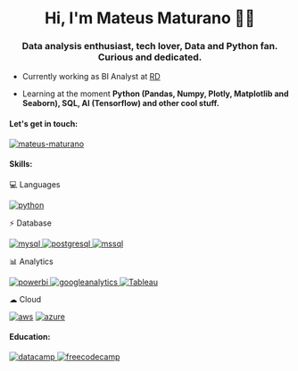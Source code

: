 <h1 align="center">Hi, I'm Mateus Maturano 👋🏻</h1>
<h3 align="center">Data analysis enthusiast, tech lover, Data and Python fan. Curious and dedicated.</h3>

- Currently working as BI Analyst at [RD]([https://www.certsys.com.br/](https://rd.com.br/))

- Learning at the moment **Python (Pandas, Numpy, Plotly, Matplotlib and Seaborn), SQL, AI (Tensorflow) and other cool stuff.**

<h4 align="left">Let's get in touch:</h4>
<p align="left">
<a href="https://linkedin.com/in/mateus-maturano" target="blank"><img align="center" src="https://img.shields.io/badge/LinkedIn-0077B5?style=for-the-badge&logo=linkedin&logoColor=white" alt="mateus-maturano" /></a>
</p>

<h4 align="left">Skills:</h4>
<p align="left"> 

💻 Languages

<a href="https://www.python.org" target="_blank" rel="noreferrer"> <img src="https://img.shields.io/badge/Python-14354C?style=for-the-badge&logo=python&logoColor=white" alt="python"/> </a> 
<!-- <a href="https://www.r-project.org/" target="_blank" rel="noreferrer"> <img src="https://img.shields.io/badge/R-276DC3?style=for-the-badge&logo=r&logoColor=white" alt="r"/> </a> -->

⚡ Database

<a href="https://www.mysql.com/" target="_blank" rel="noreferrer"> <img src="https://img.shields.io/badge/MySQL-005C84?style=for-the-badge&logo=mysql&logoColor=white" alt="mysql"/> </a> 
<a href="https://www.postgresql.org" target="_blank" rel="noreferrer"> <img src="https://img.shields.io/badge/PostgreSQL-316192?style=for-the-badge&logo=postgresql&logoColor=white" alt="postgresql"/> </a>
<a href="https://www.microsoft.com/en-us/sql-server" target="_blank" rel="noreferrer"> <img src="https://img.shields.io/badge/Microsoft_SQL_Server-CC2927?style=for-the-badge&logo=microsoft-sql-server&logoColor=white" alt="mssql"/> </a> 

<!-- 🤖 Artificial Intelligence -->

<!-- <a href="https://www.tensorflow.org" target="_blank" rel="noreferrer"> <img src="https://img.shields.io/badge/TensorFlow-FF6F00?style=for-the-badge&logo=tensorflow&logoColor=white" alt="tensorflow"/> </a> -->

📊 Analytics

<a href="https://powerbi.microsoft.com/pt-br/landing/free-account/?ef_id=_k_CjwKCAiAqNSsBhAvEiwAn_tmxaQl6NTLdKdYBvnscY2t3uMwA3m2bYrxOuRqBIZUd3SPlMWAHlRWFhoCyS4QAvD_BwE_k_&OCID=AIDcmmk4cy2ahx_SEM__k_CjwKCAiAqNSsBhAvEiwAn_tmxaQl6NTLdKdYBvnscY2t3uMwA3m2bYrxOuRqBIZUd3SPlMWAHlRWFhoCyS4QAvD_BwE_k_&gad_source=1&gclid=CjwKCAiAqNSsBhAvEiwAn_tmxaQl6NTLdKdYBvnscY2t3uMwA3m2bYrxOuRqBIZUd3SPlMWAHlRWFhoCyS4QAvD_BwE"> <img src="https://img.shields.io/badge/PowerBI-F2C811?style=for-the-badge&logo=Power%20BI&logoColor=white" alt="powerbi">
<a href="https://analytics.google.com/analytics/web/" target="_blank" rel="noreferrer"> <img src="https://img.shields.io/badge/Google%20Analytics-E37400?style=for-the-badge&logo=google%20analytics&logoColor=white" alt="googleanalytics"/> </a> 
<a href="https://www.tableau.com/pt-br" target="_blank" rel="noreferrer"> <img src="https://img.shields.io/badge/Tableau-E97627?style=for-the-badge&logo=Tableau&logoColor=white" alt="Tableau"/> </a>
<!-- <a href="https://www.tableau.com/pt-br" target="_blank" rel="noreferrer"> <img src="https://img.shields.io/badge/Tableau-E97627?style=for-the-badge&logo=Tableau&logoColor=white" alt="tableau"/> </a> -->


☁ Cloud

<a href="https://aws.amazon.com/en/" target="_blank" rel="noreferrer"> <img src="https://img.shields.io/badge/Amazon_AWS-FF9900?style=for-the-badge&logo=amazonaws&logoColor=white" alt="aws"/></a>
<a href="https://azure.microsoft.com/en-in/" target="_blank" rel="noreferrer"> <img src="https://img.shields.io/badge/Azure_DevOps-0078D7?style=for-the-badge&logo=azure-devops&logoColor=white" alt="azure"/> </a> 
<!-- <a href="https://aws.amazon.com/pt/" target="_blank" rel="noreferrer"> <img src="https://img.shields.io/badge/Amazon_AWS-FF9900?style=for-the-badge&logo=amazonaws&logoColor=white" alt="aws"/> </a> -->




 

<h4 align="left">Education:</h3>
<a href="https://www.datacamp.com/" rel="noreferrer"> <img src="https://img.shields.io/badge/Datacamp-05192D?style=for-the-badge&logo=datacamp&logoColor=65FF8F" alt="datacamp"/> </a> 
<!-- <a href="https://www.codecademy.com/" target="_blank" rel="noreferrer"> <img src="https://img.shields.io/badge/Codecademy-FFF0E5?style=for-the-badge&logo=codecademy&logoColor=303347" alt="codecademy"/> </a> -->
<!-- <a href="https://www.edx.org/" target="_blank" rel="noreferrer"> <img src="https://img.shields.io/badge/Edx-193A3E?style=for-the-badge&logo=edx&logoColor=white" alt="edx"/> </a> -->
<a href="https://www.freecodecamp.org/learn/" target="_blank" rel="noreferrer"> <img src="https://img.shields.io/badge/freecodecamp-27273D?style=for-the-badge&logo=freecodecamp&logoColor=white" alt="freecodecamp"/> </a>
<!-- <a href="https://www.udacity.com/" target="_blank" rel="noreferrer"> <img src="https://img.shields.io/badge/Udacity-grey?style=for-the-badge&logo=udacity&logoColor=#5FCFEE" alt="udacity"/> </a> -->
<!-- <a href="https://pt.coursera.org/" target="_blank" rel="noreferrer"> <img src="https://img.shields.io/badge/Coursera-0056D2?style=for-the-badge&logo=Coursera&logoColor=white" alt="coursera"/> </a> -->
</p>
